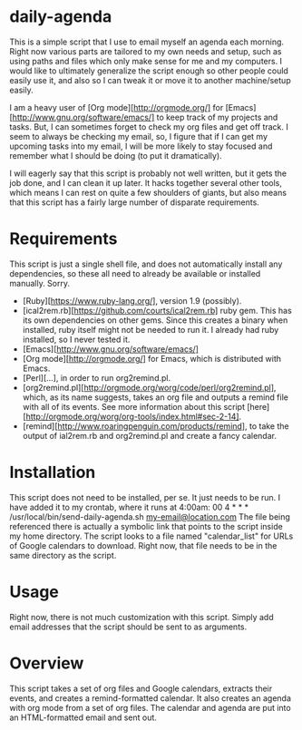 daily-agenda
============

This is a simple script that I use to email myself an agenda each morning.  Right now various parts are tailored to my own needs and setup, such as using paths and files which only make sense for me and my computers.  I would like to ultimately generalize the script enough so other people could easily use it, and also so I can tweak it or move it to another machine/setup easily.

I am a heavy user of [Org mode][http://orgmode.org/] for [Emacs][http://www.gnu.org/software/emacs/] to keep track of my projects and tasks.  But, I can sometimes forget to check my org files and get off track.  I seem to always be checking my email, so, I figure that if I can get my upcoming tasks into my email, I will be more likely to stay focused and remember what I should be doing (to put it dramatically).

I will eagerly say that this script is probably not well written, but it gets the job done, and I can clean it up later.  It hacks together several other tools, which means I can rest on quite a few shoulders of giants, but also means that this script has a fairly large number of disparate requirements.

Requirements
============

This script is just a single shell file, and does not automatically install any dependencies, so these all need to already be available or installed manually.  Sorry.

  * [Ruby][https://www.ruby-lang.org/], version 1.9 (possibly).
  * [ical2rem.rb][https://github.com/courts/ical2rem.rb] ruby gem.  This has its own dependencies on other gems.  Since this creates a binary when installed, ruby itself might not be needed to run it.  I already had ruby installed, so I never tested it.
  * [Emacs][http://www.gnu.org/software/emacs/]
  * [Org mode][http://orgmode.org/] for Emacs, which is distributed with Emacs.
  * [Perl][...], in order to run org2remind.pl.
  * [org2remind.pl][http://orgmode.org/worg/code/perl/org2remind.pl], which, as its name suggests, takes an org file and outputs a remind file with all of its events.  See more information about this script [here][http://orgmode.org/worg/org-tools/index.html#sec-2-14].
  * [remind][http://www.roaringpenguin.com/products/remind], to take the output of ial2rem.rb and org2remind.pl and create a fancy calendar.

Installation
============

This script does not need to be installed, per se.  It just needs to be run.  I have added it to my crontab, where it runs at 4:00am:
        00 4 * * * /usr/local/bin/send-daily-agenda.sh my-email@location.com
The file being referenced there is actually a symbolic link that points to the script inside my home directory.  The script looks to a file named "calendar_list" for URLs of Google calendars to download.  Right now, that file needs to be in the same directory as the script.

Usage
=====

Right now, there is not much customization with this script.  Simply add email addresses that the script should be sent to as arguments.

Overview
========

This script takes a set of org files and Google calendars, extracts their events, and creates a remind-formatted calendar.  It also creates an agenda with org mode from a set of org files.  The calendar and agenda are put into an HTML-formatted email and sent out.
